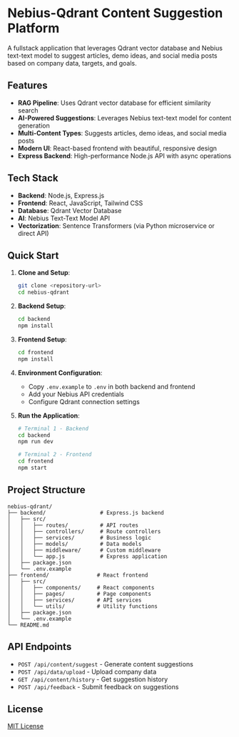 # Nebius-Qdrant Content Suggestion Platform

A fullstack application that leverages Qdrant vector database and Nebius text-text model to suggest articles, demo ideas, and social media posts based on company data, targets, and goals.

## Features

- **RAG Pipeline**: Uses Qdrant vector database for efficient similarity search
- **AI-Powered Suggestions**: Leverages Nebius text-text model for content generation
- **Multi-Content Types**: Suggests articles, demo ideas, and social media posts
- **Modern UI**: React-based frontend with beautiful, responsive design
- **Express Backend**: High-performance Node.js API with async operations

## Tech Stack

- **Backend**: Node.js, Express.js
- **Frontend**: React, JavaScript, Tailwind CSS
- **Database**: Qdrant Vector Database
- **AI**: Nebius Text-Text Model API
- **Vectorization**: Sentence Transformers (via Python microservice or direct API)

## Quick Start

1. **Clone and Setup**:
   ```bash
   git clone <repository-url>
   cd nebius-qdrant
   ```

2. **Backend Setup**:
   ```bash
   cd backend
   npm install
   ```

3. **Frontend Setup**:
   ```bash
   cd frontend
   npm install
   ```

4. **Environment Configuration**:
   - Copy `.env.example` to `.env` in both backend and frontend
   - Add your Nebius API credentials
   - Configure Qdrant connection settings

5. **Run the Application**:
   ```bash
   # Terminal 1 - Backend
   cd backend
   npm run dev
   
   # Terminal 2 - Frontend
   cd frontend
   npm start
   ```

## Project Structure

```
nebius-qdrant/
├── backend/                 # Express.js backend
│   ├── src/
│   │   ├── routes/          # API routes
│   │   ├── controllers/     # Route controllers
│   │   ├── services/        # Business logic
│   │   ├── models/          # Data models
│   │   ├── middleware/      # Custom middleware
│   │   └── app.js           # Express application
│   ├── package.json
│   └── .env.example
├── frontend/               # React frontend
│   ├── src/
│   │   ├── components/     # React components
│   │   ├── pages/          # Page components
│   │   ├── services/       # API services
│   │   └── utils/          # Utility functions
│   ├── package.json
│   └── .env.example
└── README.md
```

## API Endpoints

- `POST /api/content/suggest` - Generate content suggestions
- `POST /api/data/upload` - Upload company data
- `GET /api/content/history` - Get suggestion history
- `POST /api/feedback` - Submit feedback on suggestions

## License

[MIT License](https://github.com/Astrodevil/nebius-qdrant/blob/main/LICENSE)

